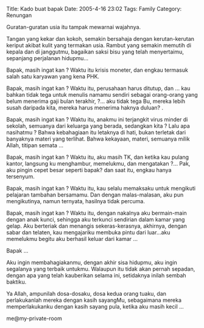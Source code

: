 Title: Kado buat bapak
Date: 2005-4-16 23:02
Tags: Family
Category: Renungan

Guratan-guratan usia itu tampak mewarnai wajahnya.

Tangan yang kekar dan kokoh, semakin bersahaja dengan kerutan-kerutan keriput akibat kulit yang termakan usia. Rambut yang semakin memutih di kepala dan di janggutmu, bagaikan saksi bisu yang telah menyertaimu, sepanjang perjalanan hidupmu...



Bapak, masih ingat kan ? Waktu itu krisis moneter, dan engkau termasuk salah satu karyawan yang kena PHK.



Bapak, masih ingat kan ? Waktu itu, perusahaan harus ditutup, dan ... kau bahkan tidak tega untuk menulis namamu sendiri sebagai orang-orang yang belum menerima gaji bulan terakhir, ?... aku tidak tega Bu, mereka lebih susah daripada kita, mereka harus menerima haknya duluan? .



Bapak, masih ingat kan ? Waktu itu, anakmu ini terjangkit virus minder di sekolah, semuanya dari keluarga yang berada, sedangkan kita ? Lalu apa nasihatmu ? Bahwa kebahagiaan itu letaknya di hati, bukan terletak dari banyaknya materi yang terlihat. Bahwa kekayaan, materi, semuanya milik Allah, titipan semata ...



Bapak, masih ingat kan ? Waktu itu, aku masih TK, dan ketika kau pulang kantor, langsung ku menghambur, memelukmu, dan mengatakan ?... Pak, aku pingin cepet besar seperti bapak? dan saat itu, engkau hanya tersenyum.



Bapak, masih ingat kan ? Waktu itu, kau selalu memaksaku untuk mengikuti pelajaran tambahan bersamamu. Dan dengan malas-malasan, aku pun mengikutinya, namun ternyata, hasilnya tidak percuma.



Bapak, masih ingat kan ? Waktu itu, dengan nakalnya aku bermain-main dengan anak kunci, sehingga aku terkunci sendirian dalam kamar yang gelap. Aku berteriak dan menangis sekeras-kerasnya, akhirnya, dengan sabar dan telaten, kau mengajariku membuka pintu dari luar...aku memelukmu begitu aku berhasil keluar dari kamar ...



Bapak ...

Aku ingin membahagiakanmu, dengan akhir sisa hidupmu, aku ingin segalanya yang terbaik untukmu.
Walaupun itu tidak akan pernah sepadan, dengan apa yang telah kauberikan selama ini, setidaknya inilah sembah baktiku.



Ya Allah, ampunilah dosa-dosaku, dosa kedua orang tuaku, dan perlakukanlah mereka dengan kasih sayangMu, sebagaimana mereka memperlakukanku dengan kasih sayang pula, ketika aku masih kecil ...





me@my-private-room

